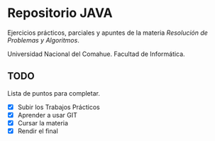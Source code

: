 Repositorio JAVA
===========================

Ejercicios prácticos, parciales y apuntes de la materia *Resolución de Problemas y Algoritmos*.

Universidad Nacional del Comahue. Facultad de Informática.

TODO
----

Lista de puntos para completar.

- [x] Subir los Trabajos Prácticos
- [x] Aprender a usar GIT
- [x] Cursar la materia
- [x] Rendir el final
